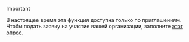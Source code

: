 > [!IMPORTANT]
> В настоящее время эта функция доступна только по приглашениям. Чтобы подать заявку на участие вашей организации, заполните [этот опрос](https://aka.ms/ax2012upgrade). 

